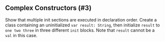 ## Complex Constructors (#3)

Show that multiple init sections are executed in declaration order. Create a
class containing an uninitialized `var result: String`, then initialize
`result` to `one two three` in three different `init` blocks. Note that
`result` cannot be a `val` in this case.